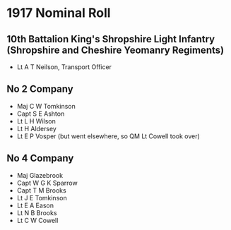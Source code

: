 # 1917 Nominal Roll

## 10th Battalion King's Shropshire Light Infantry (Shropshire and Cheshire Yeomanry Regiments)

* Lt A T Neilson, Transport Officer

## No 2 Company

* Maj C W Tomkinson
* Capt S E Ashton
* Lt L H Wilson
* Lt H Aldersey
* Lt E P Vosper (but went elsewhere, so QM Lt Cowell took over)

## No 4 Company

* Maj Glazebrook
* Capt W G K Sparrow
* Capt T M Brooks
* Lt J E Tomkinson
* Lt E A Eason
* Lt N B Brooks
* Lt C W Cowell
